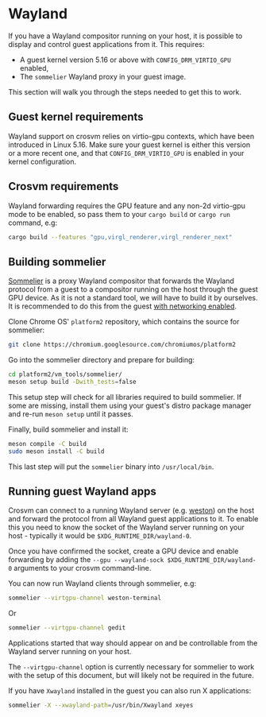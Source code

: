 # Wayland

If you have a Wayland compositor running on your host, it is possible to display and control guest
applications from it. This requires:

- A guest kernel version 5.16 or above with `CONFIG_DRM_VIRTIO_GPU` enabled,
- The `sommelier` Wayland proxy in your guest image.

This section will walk you through the steps needed to get this to work.

## Guest kernel requirements

Wayland support on crosvm relies on virtio-gpu contexts, which have been introduced in Linux 5.16.
Make sure your guest kernel is either this version or a more recent one, and that
`CONFIG_DRM_VIRTIO_GPU` is enabled in your kernel configuration.

## Crosvm requirements

Wayland forwarding requires the GPU feature and any non-2d virtio-gpu mode to be enabled, so pass
them to your `cargo build` or `cargo run` command, e.g:

```sh
cargo build --features "gpu,virgl_renderer,virgl_renderer_next"
```

## Building sommelier

[Sommelier] is a proxy Wayland compositor that forwards the Wayland protocol from a guest to a
compositor running on the host through the guest GPU device. As it is not a standard tool, we will
have to build it by ourselves. It is recommended to do this from the guest
[with networking enabled](../running_crosvm/example_usage.md#add-networking-support).

Clone Chrome OS' `platform2` repository, which contains the source for sommelier:

```sh
git clone https://chromium.googlesource.com/chromiumos/platform2
```

Go into the sommelier directory and prepare for building:

```sh
cd platform2/vm_tools/sommelier/
meson setup build -Dwith_tests=false
```

This setup step will check for all libraries required to build sommelier. If some are missing,
install them using your guest's distro package manager and re-run `meson setup` until it passes.

Finally, build sommelier and install it:

```sh
meson compile -C build
sudo meson install -C build
```

This last step will put the `sommelier` binary into `/usr/local/bin`.

## Running guest Wayland apps

Crosvm can connect to a running Wayland server (e.g. [weston]) on the host and forward the protocol
from all Wayland guest applications to it. To enable this you need to know the socket of the Wayland
server running on your host - typically it would be `$XDG_RUNTIME_DIR/wayland-0`.

Once you have confirmed the socket, create a GPU device and enable forwarding by adding the
`--gpu --wayland-sock $XDG_RUNTIME_DIR/wayland-0` arguments to your crosvm command-line.

You can now run Wayland clients through sommelier, e.g:

```sh
sommelier --virtgpu-channel weston-terminal
```

Or

```sh
sommelier --virtgpu-channel gedit
```

Applications started that way should appear on and be controllable from the Wayland server running
on your host.

The `--virtgpu-channel` option is currently necessary for sommelier to work with the setup of this
document, but will likely not be required in the future.

If you have `Xwayland` installed in the guest you can also run X applications:

```sh
sommelier -X --xwayland-path=/usr/bin/Xwayland xeyes
```

[sommelier]: https://chromium.googlesource.com/chromiumos/platform2/+/master/vm_tools/sommelier
[weston]: https://github.com/wayland-project/weston
